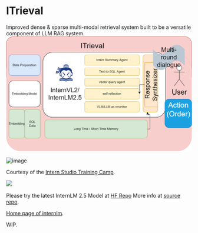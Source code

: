 # ITrieval

Improved dense & sparse multi-modal retrieval system built to be a versatile component of LLM RAG system. 
![System Stucture](sys.drawio.png)


![image](https://github.com/user-attachments/assets/97032207-171e-4c26-8b06-c0d96516635e)



Courtesy of the [Intern Studio Training Camp](https://github.com/InternLM/Tutorial).

<img src="https://cdn-avatars.huggingface.co/v1/production/uploads/6445306bc525660aa2099ecc/ipmEgm86UIby2q5q7NkKm.jpeg" />

Please try the latest InternLM 2.5 Model at [HF Repo](https://huggingface.co/internlm) More info at [source repo](https://github.com/internlm).

[Home page of internlm](https://intern-ai.org.cn/home).

WIP. 
